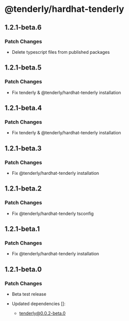 # @tenderly/hardhat-tenderly

## 1.2.1-beta.6

### Patch Changes

- Delete typescript files from published packages

## 1.2.1-beta.5

### Patch Changes

- Fix tenderly & @tenderly/hardhat-tenderly installation

## 1.2.1-beta.4

### Patch Changes

- Fix tenderly & @tenderly/hardhat-tenderly installation

## 1.2.1-beta.3

### Patch Changes

- Fix @tenderly/hardhat-tenderly installation

## 1.2.1-beta.2

### Patch Changes

- Fix @tenderly/hardhat-tenderly tsconfig

## 1.2.1-beta.1

### Patch Changes

- Fix @tenderly/hardhat-tenderly installation

## 1.2.1-beta.0

### Patch Changes

- Beta test release

- Updated dependencies []:
  - tenderly@0.0.2-beta.0

